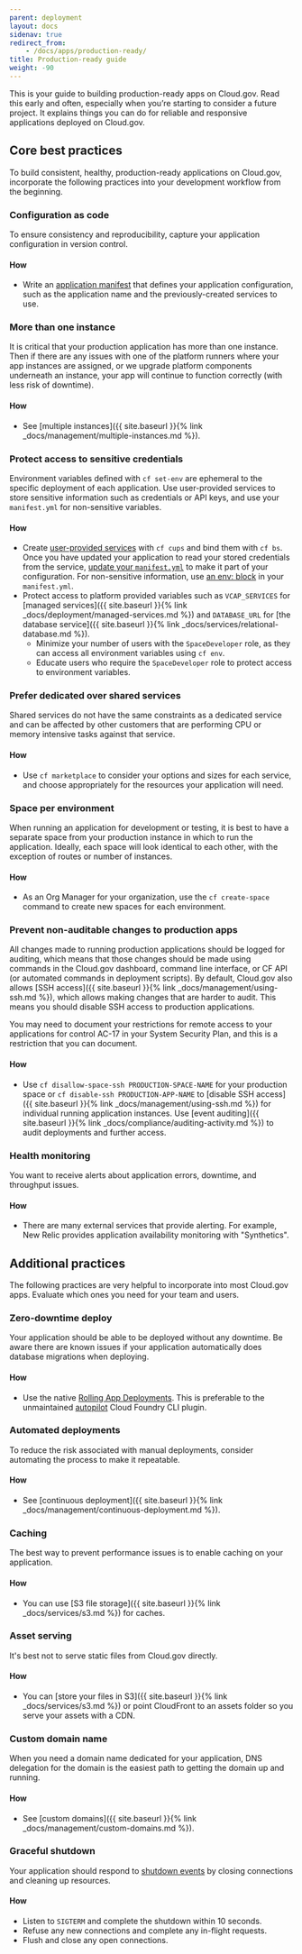 ```yaml
---
parent: deployment
layout: docs
sidenav: true
redirect_from: 
    - /docs/apps/production-ready/
title: Production-ready guide
weight: -90
---
```


This is your guide to building production-ready apps on Cloud.gov. Read this early and often, especially when you’re starting to consider a future project. It explains things you can do for reliable and responsive applications deployed on Cloud.gov.

## Core best practices
To build consistent, healthy, production-ready applications on Cloud.gov, incorporate the following practices into your development workflow from the beginning.

### Configuration as code
To ensure consistency and reproducibility, capture your application configuration in version control.

#### How
* Write an [application manifest](https://docs.cloudfoundry.org/devguide/deploy-apps/manifest.html) that defines your application configuration, such as the application name and the previously-created services to use.

### More than one instance
It is critical that your production application has more than one instance. Then if
there are any issues with one of the platform runners where your app instances are assigned, or we upgrade platform components underneath an instance, your app will continue to function correctly (with less risk of downtime).

#### How
* See [multiple instances]({{ site.baseurl }}{% link _docs/management/multiple-instances.md %}).

### Protect access to sensitive credentials
Environment variables defined with `cf set-env` are ephemeral to the specific deployment of each application. Use user-provided services to store sensitive information such as credentials or API keys, and use your `manifest.yml` for non-sensitive variables.

#### How
* Create [user-provided services](https://docs.cloudfoundry.org/devguide/services/user-provided.html) with `cf cups` and bind them with `cf bs`. Once you have updated your application to read your stored credentials from the service, [update your `manifest.yml`](https://docs.cloudfoundry.org/devguide/deploy-apps/manifest.html#services-block) to make it part of your configuration. For non-sensitive information, use [an env: block](https://docs.cloudfoundry.org/devguide/deploy-apps/manifest.html#env-block) in your `manifest.yml`.
* Protect access to platform provided variables such as `VCAP_SERVICES` for [managed services]({{ site.baseurl }}{% link _docs/deployment/managed-services.md %}) and `DATABASE_URL` for [the database service]({{ site.baseurl }}{% link _docs/services/relational-database.md %}).
  * Minimize your number of users with the `SpaceDeveloper` role, as they can access all environment variables using `cf env`.
  * Educate users who require the `SpaceDeveloper` role to protect access to environment variables.

### Prefer dedicated over shared services
Shared services do not have the same constraints as a dedicated service and can be affected by other customers that are performing CPU or memory intensive tasks against that service.

#### How
* Use `cf marketplace` to consider your options and sizes for each service, and choose appropriately for the resources your application will need.

### Space per environment
When running an application for development or testing, it is best to have a separate space from your production instance in which to run the application. Ideally, each space will look identical to each other, with the exception of routes or number of instances.

#### How
* As an Org Manager for your organization, use the `cf create-space` command to create new spaces for each environment.

### Prevent non-auditable changes to production apps

All changes made to running production applications should be logged for auditing, which means that those changes should be made using commands in the Cloud.gov dashboard, command line interface, or CF API (or automated commands in deployment scripts). By default, Cloud.gov also allows [SSH access]({{ site.baseurl }}{% link _docs/management/using-ssh.md %}), which allows making changes that are harder to audit. This means you should disable SSH access to production applications.

You may need to document your restrictions for remote access to your applications for control AC-17 in your System Security Plan, and this is a restriction that you can document.

#### How
* Use `cf disallow-space-ssh PRODUCTION-SPACE-NAME` for your production space or `cf disable-ssh PRODUCTION-APP-NAME` to [disable SSH access]({{ site.baseurl }}{% link _docs/management/using-ssh.md %}) for individual running application instances. Use [event auditing]({{ site.baseurl }}{% link _docs/compliance/auditing-activity.md %}) to audit deployments and further access.

### Health monitoring
You want to receive alerts about application errors, downtime, and throughput issues.

#### How
* There are many external services that provide alerting. For example, New Relic provides application availability monitoring with "Synthetics".

## Additional practices
The following practices are very helpful to incorporate into most Cloud.gov apps. Evaluate which ones you need for your team and users.

### Zero-downtime deploy
Your application should be able to be deployed without any downtime. Be aware there are known issues if your application automatically does database migrations when deploying.

#### How
* Use the native [Rolling App Deployments](https://docs.cloudfoundry.org/devguide/deploy-apps/rolling-deploy.html). This is preferable to the unmaintained [autopilot](https://github.com/contraband/autopilot) Cloud Foundry CLI plugin.

### Automated deployments
To reduce the risk associated with manual deployments, consider automating the process to make it repeatable.

#### How
* See [continuous deployment]({{ site.baseurl }}{% link _docs/management/continuous-deployment.md %}).

### Caching
The best way to prevent performance issues is to enable caching on your application.

#### How
* You can use [S3 file storage]({{ site.baseurl }}{% link _docs/services/s3.md %}) for caches.

### Asset serving
It's best not to serve static files from Cloud.gov directly.

#### How
* You can [store your files in S3]({{ site.baseurl }}{% link _docs/services/s3.md %}) or point CloudFront to an assets folder so you serve your assets with a CDN.

### Custom domain name
When you need a domain name dedicated for your application, DNS delegation for the domain is the easiest path to getting the domain up and running.

#### How
* See [custom domains]({{ site.baseurl }}{% link _docs/management/custom-domains.md %}).

### Graceful shutdown
Your application should respond to [shutdown
events](http://docs.cloudfoundry.org/devguide/deploy-apps/app-lifecycle.html#shutdown)
by closing connections and cleaning up resources.

#### How
- Listen to `SIGTERM` and complete the shutdown within 10 seconds.
- Refuse any new connections and complete any in-flight requests.
- Flush and close any open connections.
